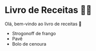 # Livro de Receitas :man_cook:

Olá, bem-vindo ao livro de receitas :call_me_hand:

- Strogonoff de frango
- Pavê
- Bolo de cenoura

